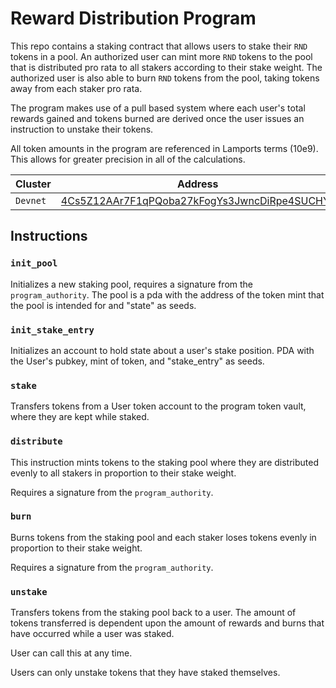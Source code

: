 # Reward Distribution Program
This repo contains a staking contract that allows users to stake their `RND` tokens in a pool. An authorized user can mint more `RND` tokens to the pool that is distributed pro rata to all stakers according to their stake weight. The authorized user is also able to burn `RND` tokens from the pool, taking tokens away from each staker pro rata. 

The program makes use of a pull based system where each user's total rewards gained and tokens burned are derived once the user issues an instruction to unstake their tokens.

All token amounts in the program are referenced in Lamports terms (10e9). This allows for greater precision in all of the calculations.

| Cluster | Address |
| --- | --- |
| `Devnet` | [4Cs5Z12AAr7F1qPQoba27kFogYs3JwncDiRpe4SUCHYa](https://explorer.solana.com/address/4Cs5Z12AAr7F1qPQoba27kFogYs3JwncDiRpe4SUCHYa?cluster=devnet) |

## Instructions

### `init_pool`
Initializes a new staking pool, requires a signature from the `program_authority`. The pool is a pda with the address of the token mint that the pool is intended for and "state" as seeds.

### `init_stake_entry`
Initializes an account to hold state about a user's stake position. PDA with the User's pubkey, mint of token, and "stake_entry" as seeds.

### `stake`
Transfers tokens from a User token account to the program token vault, where they are kept while staked.

### `distribute`
This instruction mints tokens to the staking pool where they are distributed evenly to all stakers in proportion to their stake weight.

Requires a signature from the `program_authority`.


### `burn`
Burns tokens from the staking pool and each staker loses tokens evenly in proportion to their stake weight.

Requires a signature from the `program_authority`.


### `unstake`
Transfers tokens from the staking pool back to a user. The amount of tokens transferred is dependent upon the amount of rewards and burns that have occurred while a user was staked.

User can call this at any time.

Users can only unstake tokens that they have staked themselves.